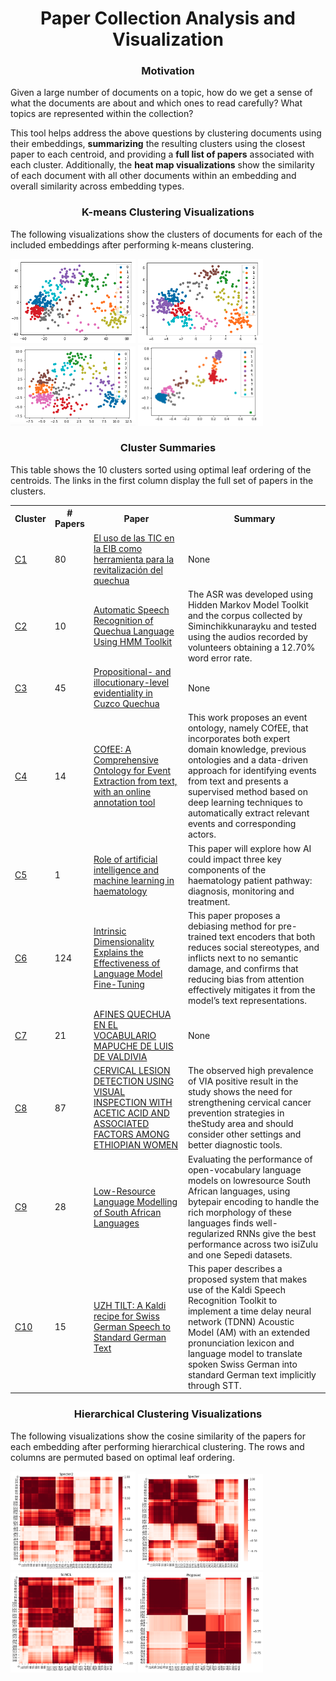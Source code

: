 <h1 style="text-align: center;">Paper Collection Analysis and Visualization</h1>

<h3 style="text-align: center;">Motivation</h3>

Given a large number of documents on a topic, how do we get a sense of what the documents are about and which ones to read carefully? What topics are represented within the collection?

This tool helps address the above questions by clustering documents using their embeddings, **summarizing** the resulting clusters using the closest paper to each centroid, and providing a **full list of papers** associated with each cluster. Additionally, the **heat map visualizations** show the similarity of each document with all other documents within an embedding and overall similarity across embedding types.

<h3 style="text-align: center;">K-means Clustering Visualizations</h3>

The following visualizations show the clusters of documents for each of the included embeddings after performing k-means clustering.

<img src="visualizations/k-means/specter.png" alt="Specter" width="200"/> <img src="visualizations/k-means/specter2.png" alt="Specter2" width="200"/>
<img src="visualizations/k-means/scincl.png" alt="SciNCL" width="200"/>
<img src="visualizations/k-means/proposed.png" alt="Proposed" width="200"/>

<h3 style="text-align: center;">Cluster Summaries</h3>
This table shows the 10 clusters sorted using optimal leaf ordering of the centroids. The links in the first column display the full set of papers in the clusters.
<html><table><tr>
<th>Cluster</th>
<th># Papers</th>
<th>Paper</th>
<th>Summary</th> 
</tr>
<tr>
<td><a href="clusters/cluster1.md">C1</a></td>
<td>80</td>
<td><a href="https://www.semanticscholar.org/paper/d9b4ca3f27e27d36793cf278cc6da37af6825c9f">El uso de las TIC en la EIB como herramienta para la revitalización del quechua</a></td>
<td>None</td>
</tr>

<tr>
<td><a href="clusters/cluster2.md">C2</a></td>
<td>10</td>
<td><a href="https://www.semanticscholar.org/paper/0045a1225de1538b0f1c52c31d9bfd84ef1a28ee">Automatic Speech Recognition of Quechua Language Using HMM Toolkit</a></td>
<td>The ASR was developed using Hidden Markov Model Toolkit and the corpus collected by Siminchikkunarayku and tested using the audios recorded by volunteers obtaining a 12.70% word error rate.</td>
</tr>

<tr>
<td><a href="clusters/cluster3.md">C3</a></td>
<td>45</td>
<td><a href="https://www.semanticscholar.org/paper/1a98af3ac4315b9e5103ae54c42e75db8561bb10">Propositional- and illocutionary-level evidentiality in Cuzco Quechua</a></td>
<td>None</td>
</tr>

<tr>
<td><a href="clusters/cluster4.md">C4</a></td>
<td>14</td>
<td><a href="https://www.semanticscholar.org/paper/f206088d952b44e0c0b32ca82946fc5dce2ab469">COfEE: A Comprehensive Ontology for Event Extraction from text, with an online annotation tool</a></td>
<td>This work proposes an event ontology, namely COfEE, that incorporates both expert domain knowledge, previous ontologies and a data-driven approach for identifying events from text and presents a supervised method based on deep learning techniques to automatically extract relevant events and corresponding actors.</td>
</tr>

<tr>
<td><a href="clusters/cluster5.md">C5</a></td>
<td>1</td>
<td><a href="https://www.semanticscholar.org/paper/aab5429817233e16fa825eb2a9df81161b07a24d">Role of artificial intelligence and machine learning in haematology</a></td>
<td>This paper will explore how AI could impact three key components of the haematology patient pathway: diagnosis, monitoring and treatment.</td>
</tr>

<tr>
<td><a href="clusters/cluster6.md">C6</a></td>
<td>124</td>
<td><a href="https://www.semanticscholar.org/paper/e54ffc76d805c48660bb0fd20019ca82ac94ba0d">Intrinsic Dimensionality Explains the Effectiveness of Language Model Fine-Tuning</a></td>
<td>This paper proposes a debiasing method for pre-trained text encoders that both reduces social stereotypes, and inflicts next to no semantic damage, and confirms that reducing bias from attention effectively mitigates it from the model’s text representations.</td>
</tr>

<tr>
<td><a href="clusters/cluster7.md">C7</a></td>
<td>21</td>
<td><a href="https://www.semanticscholar.org/paper/cea1eb27d7508c21be18a8a0d0e0119da47b608f">AFINES QUECHUA EN EL VOCABULARIO MAPUCHE DE LUIS DE VALDIVIA</a></td>
<td>None</td>
</tr>

<tr>
<td><a href="clusters/cluster8.md">C8</a></td>
<td>87</td>
<td><a href="https://www.semanticscholar.org/paper/d04cd77be519dc58250acc09b70e4442127318cb">CERVICAL LESION DETECTION USING VISUAL INSPECTION WITH ACETIC ACID AND ASSOCIATED FACTORS AMONG ETHIOPIAN WOMEN</a></td>
<td>The observed high prevalence of VIA positive result in the study shows the need for strengthening cervical cancer prevention strategies in theStudy area and should consider other settings and better diagnostic tools.</td>
</tr>

<tr>
<td><a href="clusters/cluster9.md">C9</a></td>
<td>28</td>
<td><a href="https://www.semanticscholar.org/paper/7b8d0413ee38d09421e0243dbb63c1e51fd1b571">Low-Resource Language Modelling of South African Languages</a></td>
<td>Evaluating the performance of open-vocabulary language models on lowresource South African languages, using bytepair encoding to handle the rich morphology of these languages finds well-regularized RNNs give the best performance across two isiZulu and one Sepedi datasets.</td>
</tr>

<tr>
<td><a href="clusters/cluster10.md">C10</a></td>
<td>15</td>
<td><a href="https://www.semanticscholar.org/paper/2843f3a14a142637fe65ce2bb7d7193e7806fbcd">UZH TILT: A Kaldi recipe for Swiss German Speech to Standard German Text</a></td>
<td>This paper describes a proposed system that makes use of the Kaldi Speech Recognition Toolkit to implement a time delay neural network (TDNN) Acoustic Model (AM) with an extended pronunciation lexicon and language model to translate spoken Swiss German into standard German text implicitly through STT.</td>
</tr>
</table></html>
<h3 style="text-align: center;">Hierarchical Clustering Visualizations</h3>
The following visualizations show the cosine similarity of the papers for each embedding after performing hierarchical clustering. The rows and columns are permuted based on optimal leaf ordering.

<img src="visualizations/hierarchical/specter.png" alt="Specter" width="200"/> <img src="visualizations/hierarchical/specter2.png" alt="Specter2" width="200"/>
<img src="visualizations/hierarchical/scincl.png" alt="SciNCL" width="200"/>
<img src="visualizations/hierarchical/proposed.png" alt="Proposed" width="200"/>
